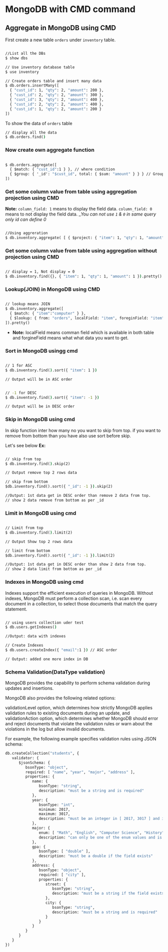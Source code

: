 # MongoDB with CMD command

## Aggregate in MongoDB using CMD

First create a new table `orders` under `inventory` table.
```cmd

//List all the DBs
$ show dbs

// Use inventory database table
$ use inventory

// Create orders table and insert many data
$ db.orders.insertMany([
  { "cust_id": 1, "qty": 2, "amount": 200 },
  { "cust_id": 2, "qty": 2, "amount": 300 },
  { "cust_id": 3, "qty": 2, "amount": 400 },
  { "cust_id": 2, "qty": 2, "amount": 400 },
  { "cust_id": 1, "qty": 2, "amount": 200 }
])

```
To show the data of `orders` table
```cmd
// display all the data
$ db.orders.find()

```
### Now create own aggregate function 
```cmd

$ db.orders.aggregate([
  { $match: { "cust_id":1 } }, // where condition
  { $group: { '_id': "$cust_id", total: { $sum: "amount" } } } // Group by total amount and _id is custom name you can change according to your req.
])

```

### Get some column value from table using aggregation projection using CMD

__Note:__ `column_field: 1` means to display the field data. `column_field: 0` means to not display the field data. __You can not use `1` & `0` in same query only _id can define 0__
```cmd

//Using aggreration
$ db.inventory.aggregate( [ { $project: { "item": 1, "qty": 1, "amount": 1 } } ] ).pretty()

```
### Get some column value from table using aggregation without projection using CMD
```cmd

// display = 1, Not display = 0
$ db.inventory.find({}, { "item": 1, "qty": 1, "amount": 1 }).pretty()

```
### Lookup(JOIN) in MongoDB using CMD
```cmd

// lookup means JOIN
$ db.inventory.aggregate([
  { $match: { "item":"computer" } },
  { $lookup: { from: "orders", localField: "item", foreginField: "item",as: "order_details" } }
]).pretty()

```
* __Note:__ localField means comman field which is available in both table and forgineField means what what data you want to get.

### Sort in MongoDB usingg cmd
```cmd

// 1 for ASC 
$ db.inventory.find().sort({ "item": 1 })

// Output will be in ASC order


// -1 for DESC
$ db.inventory.find().sort({ "item": -1 })

// Output will be in DESC order

```
### Skip in MongoDB using cmd

In skip function inter how many no you want to skip from top.
if you want to remove from bottom than you have also use sort before skip.

Let's see below __Ex:__

```cmd

// skip from top
$ db.inventory.find().skip(2)

// Output remove top 2 rows data

// skip from bottom
$db.inventory.find().sort({ "_id": -1 }).skip(2)

//Output: 1st data get in DESC order than remove 2 data from top.
// show 2 data remove from bottom as per _id

```
### Limit in MongoDB using cmd
```cmd

// Limit from top
$ db.inventory.find().limit(2)

// Output Show top 2 rows data

// limit from bottom
$db.inventory.find().sort({ "_id": -1 }).limit(2)

//Output: 1st data get in DESC order than show 2 data from top.
// show 2 data limit from bottom as per _id

```
### Indexes in MongoDB using cmd
Indexes support the efficient execution of queries in MongoDB. Without indexes, MongoDB must perform a collection scan, i.e. scan every document in a collection, to select those documents that match the query statement.
```cmd

// using users collection uder test
$ db.users.getIndexes()

//Output: data with indexes

// Create Indexes
$ db.users.createIndex({ "email":1 }) // ASC order

// Output: added one more index in DB

```
### Schema Validation(DataType validation)

MongoDB provides the capability to perform schema validation during updates and insertions.

MongoDB also provides the following related options:

validationLevel option, which determines how strictly MongoDB applies validation rules to existing documents during an update, and
validationAction option, which determines whether MongoDB should error and reject documents that violate the validation rules or warn about the violations in the log but allow invalid documents.

For example, the following example specifies validation rules using JSON schema:
```cmd
db.createCollection("students", {
   validator: {
      $jsonSchema: {
         bsonType: "object",
         required: [ "name", "year", "major", "address" ],
         properties: {
            name: {
               bsonType: "string",
               description: "must be a string and is required"
            },
            year: {
               bsonType: "int",
               minimum: 2017,
               maximum: 3017,
               description: "must be an integer in [ 2017, 3017 ] and is required"
            },
            major: {
               enum: [ "Math", "English", "Computer Science", "History", null ],
               description: "can only be one of the enum values and is required"
            },
            gpa: {
               bsonType: [ "double" ],
               description: "must be a double if the field exists"
            },
            address: {
               bsonType: "object",
               required: [ "city" ],
               properties: {
                  street: {
                     bsonType: "string",
                     description: "must be a string if the field exists"
                  },
                  city: {
                     bsonType: "string",
                     description: "must be a string and is required"
                  }
               }
            }
         }
      }
   }
})

```



